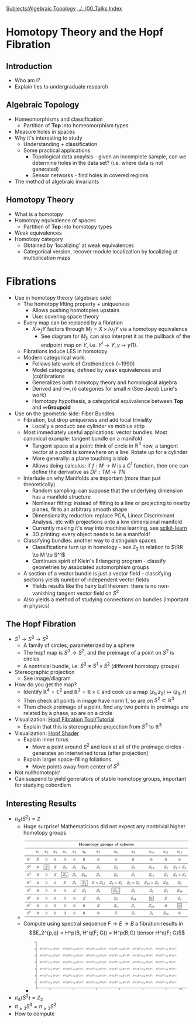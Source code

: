 [Subjects/Algebraic Topology](Subjects/Algebraic%20Topology.md)
[../../00_Talks Index](../../00_Talks%20Index.md)

# Homotopy Theory and the Hopf Fibration

## Introduction
- Who am I?
- Explain ties to undergraduate research


## Algebraic Topology
- Homeomorphisms and classification
	- Partition of $\mathbf{Top}$ into homeomorphism types
- Measure holes in spaces
- Why it's interesting to study
	- Understanding + classification
	- Some practical applications
		- Topological data anaylsis - given an incomplete sample, can we determine holes in the data set? (i.e. where data is not generated)
		- Sensor networks - find holes in covered regions
- The method of algebraic invariants



## Homotopy Theory
- What is a homotopy
- Homotopy equivalence of spaces
	- Partition of $\mathbf{Top}$ into homotopy types
- Weak equivalences
- Homotopy category
	- Obtained by 'localizing' at weak equivalences
	- Categorical version, recover module localization by localizing at multiplication maps

# Fibrations
- Use in homotopy theory (algebraic side)
	- The homotopy lifting property + uniqueness
		- Allows pushing homotopies upstairs
		- Use: covering space theory
	- Every map can be replaced by a fibration
		- $X \to_f Y$ factors through $M_f = X \times I \cup_f Y$ via a homotopy equivalence
			- See diagram for $M_f$, can also interpret it as the pullback of the endpoint map on $Y$, i.e. $Y^I \to Y, \gamma \mapsto \gamma(1)$.
	- Fibrations induce LES in homotopy
	- Modern categorical work:
		- Follows late work of Grothendieck (~1990)
		- Model categories, defined by weak equivalences and (co)fibrations
		- Generalizes both homotopy theory and homological algebra
		- Derived and $(\infty, n)$ categories for small  $n$ (See Jacob Lurie's work)
		- Homotopy hypothesis, a categorical equivalence between $\mathbf{Top}$ and $\infty\mathbf{Groupoid}$
- Use on the geometric side: Fiber Bundles
	- Fibration, but drop uniqueness and add local triviality
		- Locally a product: see cylinder vs mobius strip
	- Most immediately useful applications: vector bundles. Most canonical example: tangent bundle on a manifold
		- Tangent space at a point: think of circle in $\mathbb{R}^3$ now, a tangent vector at a point is somewhere on a line. Rotate up for a cylinder
		- More generally: a plane touching a blob
		- Allows doing calculus: if $f: M \to N$ is a $C^1$ function, then one can define the derivative as $DF: TM \to TN$
	- Interlude on why Manifolds are important (more than just theoretically)
		- Random sampling: can suppose that the underlying dimension has a manifold structure
		- Nonlinear fitting: instead of fitting to a line or projecting to nearby planes, fit to an arbitrary smooth shape
		- Dimensionality reduction: replace PCA, Linear Discriminant Analysis, etc with projections onto a low dimensional manifold
		- Currently making it's way into machine learning, see [scikit-learn](http://scikit-learn.org/stable/modules/manifold.html)
		- 3D printing: every object needs to be a manifold!
	- Classifying bundles: another way to distinguish spaces
		- Classifications turn up in homology - see $\mathbb{Z}_2$ in relation to $\RR \to M \to S^1$
		- Continues spirit of Klein's Erlangeng program - classify geometries by associated automorphism groups
	- A section of a vector bundle is just a vector field - classifying sections yields number of independent vector fields
		- Yields results like the hairy ball theorem: there is no non-vanishing tangent vector field on $S^2$
	- Also yields a method of studying connections on bundles (important in physics)

## The Hopf Fibration
- $S^1 \to S^3 \to S^2$
	- A family of circles, parameterized by a sphere
	- The hopf map is $S^3 \to S^2$, and the preimage of a point on $S^2$ is circles
	- A nontrivial bundle, i.e. $S^3 \neq S^1 \times S^2$ (different homotopy groups)
- Stereographic projection
	- See image/diagram
- How do you get the map?
	- Identify $\mathbb{R}^4 = \mathbb{C}^2$ and $\mathbb{R}^3 = \mathbb{R} \times \mathbb{C}$ and cook up a map $(z_1, z_2) \mapsto (z_3, r)$
	- Then check all points in image have norm 1, so are on $S^2 \subset \mathbb{R}^3$
	- Then check preimage of a point, find any two points in preimage are related by a phase, so are on a circle
- Visualization: [Hopf Fibration Tool/Tutorial](http://philogb.github.io/page/hopf/)
	- Explain that this is stereographic projection from $S^3$ to $\mathbb{R}^3$
- Visualization: [Hopf Shader](https://www.shadertoy.com/view/MstfDs)
	- Explain inner torus
		- Move a point around $S^2$ and look at all of the preimage circles - generates an intertwined torus (after projection)
	- Explain larger space-filling foliations
		- Move points away from center of $S^2$
- Not nullhomotopic!
- Can suspend to yield generators of stable homotopy groups, important for studying cobordism

## Interesting Results
- $\pi_3(S^2) = \mathbb{Z}$
	- Huge surprise! Mathematicians did not expect any nontrivial higher homotopy groups
	- ![asdsa](../figures/figures%201/homotopyGroupsStabilize.png)
	- Compute using spectral sequence $F \to E \to B$ a fibration results in
	  $$E_2^{p,q} = H^p(B, H^q(F; G)) = H^p(B;G) \tensor H^q(F; G)$$
		- ![asdas](../figures/838f4c41e48b25a7bed35abc7e7d950e_1.svg)
- $\pi_4(S^2) = \mathbb{Z}_2$
- $\pi_{\geq 3} S^3 = \pi_{\geq 3} S^2$
- How to compute
